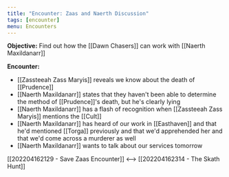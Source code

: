```yaml
---
title: "Encounter: Zaas and Naerth Discussion"
tags: [encounter]
menu: Encounters
---
```

**Objective:** Find out how the [[Dawn Chasers]] can work with [[Naerth Maxildanarr]]

**Encounter:**
- [[Zassteeah Zass Maryis]] reveals we know about the death of [[Prudence]]
- [[Naerth Maxildanarr]] states that they haven't been able to determine the method of [[Prudence]]'s death, but he's clearly lying
- [[Naerth Maxildanarr]] has a flash of recognition when [[Zassteeah Zass Maryis]] mentions the [[Cult]]
- [[Naerth Maxildanarr]] has heard of our work in [[Easthaven]] and that he'd mentioned [[Torga]] previously and that we'd apprehended her and that we'd come across a murderer as well
- [[Naerth Maxildanarr]] wants to talk about our services tomorrow

[[202204162129 - Save Zaas Encounter]] <--> [[202204162314 - The Skath Hunt]]